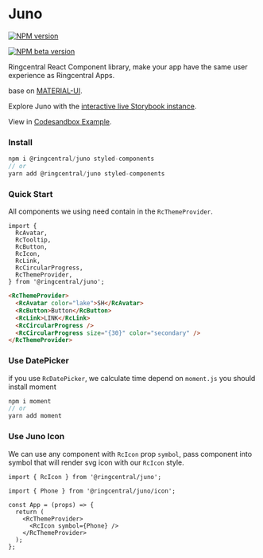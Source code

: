 # Juno

[![NPM version](https://img.shields.io/npm/v/@ringcentral/juno/latest.svg)](https://www.npmjs.com/package/@ringcentral/juno)

[![NPM beta version](https://img.shields.io/npm/v/@ringcentral/juno/beta.svg)](https://www.npmjs.com/package/@ringcentral/juno?activeTab=versions)

Ringcentral React Component library, make your app have the same user experience as Ringcentral Apps.

base on [MATERIAL-UI](https://material-ui.com/).

Explore Juno with the [interactive live Storybook instance](https://ringcentral.github.io/juno/).

View in [Codesandbox Example](https://codesandbox.io/s/4j370).

### Install

```ts
npm i @ringcentral/juno styled-components
// or
yarn add @ringcentral/juno styled-components
```

### Quick Start

All components we using need contain in the `RcThemeProvider`.

```tsx
import {
  RcAvatar,
  RcTooltip,
  RcButton,
  RcIcon,
  RcLink,
  RcCircularProgress,
  RcThemeProvider,
} from '@ringcentral/juno';
```

```html
<RcThemeProvider>
  <RcAvatar color="lake">SH</RcAvatar>
  <RcButton>Button</RcButton>
  <RcLink>LINK</RcLink>
  <RcCircularProgress />
  <RcCircularProgress size="{30}" color="secondary" />
</RcThemeProvider>
```

### Use DatePicker

if you use `RcDatePicker`, we calculate time depend on `moment.js` you should install moment

```ts
npm i moment
// or
yarn add moment
```

### Use Juno Icon

We can use any component with `RcIcon` prop `symbol`, pass component into symbol that will render svg icon with our `RcIcon` style.

```tsx
import { RcIcon } from '@ringcentral/juno';

import { Phone } from '@ringcentral/juno/icon';

const App = (props) => {
  return (
    <RcThemeProvider>
      <RcIcon symbol={Phone} />
    </RcThemeProvider>
  );
};
```
